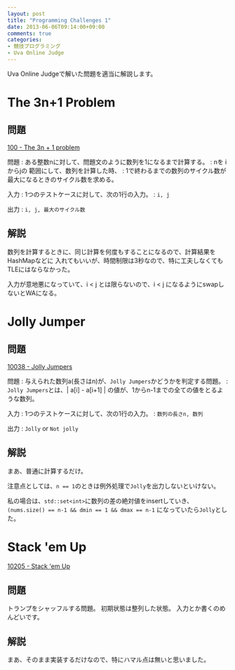 ```yaml
---
layout: post
title: "Programming Challenges 1"
date: 2013-06-06T09:14:00+09:00
comments: true
categories: 
- 競技プログラミング
- Uva Online Judge
---
```


Uva Online Judgeで解いた問題を適当に解説します。

# The 3n+1 Problem

## 問題

[100 - The 3n + 1 problem](http://uva.onlinejudge.org/index.php?option=com_onlinejudge&Itemid=8&category=29&page=show_problem&problem=36)

問題
: ある整数nに対して、問題文のように数列を1になるまで計算する。
: nを iからjの 範囲にして、数列を計算した時、
: 1で終わるまでの数列のサイクル数が最大になるときのサイクル数を求める。

入力
: 1つのテストケースに対して、次の1行の入力。
: `i, j`

出力
: `i, j, 最大のサイクル数`

<!--more-->

## 解説

数列を計算するときに、同じ計算を何度もすることになるので、計算結果をHashMapなどに
入れてもいいが、時間制限は3秒なので、特に工夫しなくてもTLEにはならなかった。

入力が意地悪になっていて、i < j とは限らないので、i < j になるようにswapしないとWAになる。

# Jolly Jumper

## 問題

[10038 - Jolly Jumpers](http://uva.onlinejudge.org/index.php?option=com_onlinejudge&Itemid=8&category=30&page=show_problem&problem=979)

問題
: 与えられた数列a(長さはn)が、`Jolly Jumpers`かどうかを判定する問題。
: `Jolly Jumpers`とは、| a[i] - a[i+1] | の値が、1からn-1までの全ての値をとるような数列。

入力
: 1つのテストケースに対して、次の1行の入力。
: `数列の長さn, 数列`

出力
: `Jolly` or `Not jolly`

## 解説

まあ、普通に計算するだけ。

注意点としては、`n == 1`のときは例外処理で`Jolly`を出力しないといけない。

私の場合は、`std::set<int>`に数列の差の絶対値をinsertしていき、
`(nums.size() == n-1 && dmin == 1 && dmax == n-1` になっていたら`Jolly`とした。

# Stack 'em Up

[10205 - Stack 'em Up](http://uva.onlinejudge.org/index.php?option=com_onlinejudge&Itemid=8&category=30&page=show_problem&problem=1146)

## 問題

トランプをシャッフルする問題。
初期状態は整列した状態。
入力とか書くのめんどいです。

## 解説

まあ、そのまま実装するだけなので、特にハマル点は無いと思いました。
